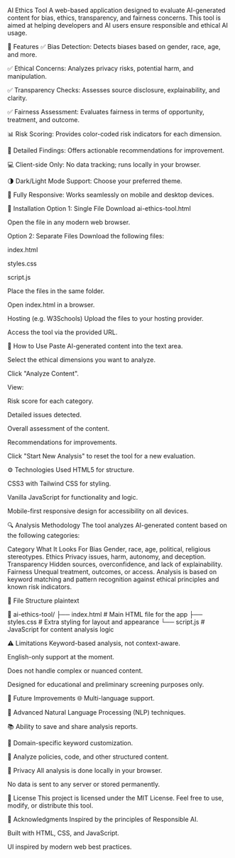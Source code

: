 AI Ethics Tool
A web-based application designed to evaluate AI-generated content for bias, ethics, transparency, and fairness concerns. This tool is aimed at helping developers and AI users ensure responsible and ethical AI usage.

📌 Features
✅ Bias Detection: Detects biases based on gender, race, age, and more.

✅ Ethical Concerns: Analyzes privacy risks, potential harm, and manipulation.

✅ Transparency Checks: Assesses source disclosure, explainability, and clarity.

✅ Fairness Assessment: Evaluates fairness in terms of opportunity, treatment, and outcome.

📊 Risk Scoring: Provides color-coded risk indicators for each dimension.

📝 Detailed Findings: Offers actionable recommendations for improvement.

💻 Client-side Only: No data tracking; runs locally in your browser.

🌗 Dark/Light Mode Support: Choose your preferred theme.

📱 Fully Responsive: Works seamlessly on mobile and desktop devices.

📁 Installation
Option 1: Single File
Download ai-ethics-tool.html

Open the file in any modern web browser.

Option 2: Separate Files
Download the following files:

index.html

styles.css

script.js

Place the files in the same folder.

Open index.html in a browser.

Hosting (e.g. W3Schools)
Upload the files to your hosting provider.

Access the tool via the provided URL.

🚀 How to Use
Paste AI-generated content into the text area.

Select the ethical dimensions you want to analyze.

Click "Analyze Content".

View:

Risk score for each category.

Detailed issues detected.

Overall assessment of the content.

Recommendations for improvements.

Click "Start New Analysis" to reset the tool for a new evaluation.

⚙️ Technologies Used
HTML5 for structure.

CSS3 with Tailwind CSS for styling.

Vanilla JavaScript for functionality and logic.

Mobile-first responsive design for accessibility on all devices.

🔍 Analysis Methodology
The tool analyzes AI-generated content based on the following categories:


Category	What It Looks For
Bias	Gender, race, age, political, religious stereotypes.
Ethics	Privacy issues, harm, autonomy, and deception.
Transparency	Hidden sources, overconfidence, and lack of explainability.
Fairness	Unequal treatment, outcomes, or access.
Analysis is based on keyword matching and pattern recognition against ethical principles and known risk indicators.

📂 File Structure
plaintext

📁 ai-ethics-tool/
├── index.html     # Main HTML file for the app
├── styles.css     # Extra styling for layout and appearance
└── script.js      # JavaScript for content analysis logic


⚠️ Limitations
Keyword-based analysis, not context-aware.

English-only support at the moment.

Does not handle complex or nuanced content.

Designed for educational and preliminary screening purposes only.

🔮 Future Improvements
🌐 Multi-language support.

🤖 Advanced Natural Language Processing (NLP) techniques.

📚 Ability to save and share analysis reports.

🧠 Domain-specific keyword customization.

📑 Analyze policies, code, and other structured content.

🔐 Privacy
All analysis is done locally in your browser.

No data is sent to any server or stored permanently.

📝 License
This project is licensed under the MIT License.
Feel free to use, modify, or distribute this tool.

🙌 Acknowledgments
Inspired by the principles of Responsible AI.

Built with HTML, CSS, and JavaScript.

UI inspired by modern web best practices.


